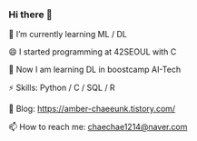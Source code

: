 ### Hi there 👋

🌱 I’m currently learning ML / DL

😄 I started programming at 42SEOUL with C

👯 Now I am learning DL in boostcamp AI-Tech

⚡ Skills: Python / C / SQL / R

🔭 Blog: https://amber-chaeeunk.tistory.com/

📫 How to reach me: chaechae1214@naver.com

<!--
**Amber-Chaeeunk/Amber-Chaeeunk** is a ✨ _special_ ✨ repository because its `README.md` (this file) appears on your GitHub profile.

Here are some ideas to get you started:

- 🔭 I’m currently working on ...
- 🌱 I’m currently learning ML/DL/NLP/CV
- 👯 I’m looking to collaborate on ...
- 🤔 I’m looking for help with ...
- 💬 Ask me about ...
- 📫 How to reach me: chaechae1214@naver.com
- 😄 Pronouns: ...
- ⚡ Fun fact: ...
-->
